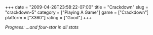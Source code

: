 +++
date = "2009-04-28T23:58:22-07:00"
title = "Crackdown"
slug = "crackdown-5"
category = ["Playing A Game"]
game = ["Crackdown"]
platform = ["X360"]
rating = ["Good"]
+++

<i>Progress: ...and four-star in all stats</i>